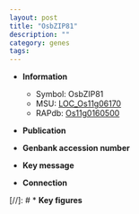 ```yaml
---
layout: post
title: "OsbZIP81"
description: ""
category: genes
tags: 
---
```


* **Information**  
    + Symbol: OsbZIP81  
    + MSU: [LOC_Os11g06170](http://rice.uga.edu/cgi-bin/ORF_infopage.cgi?orf=LOC_Os11g06170)  
    + RAPdb: [Os11g0160500](http://rapdb.dna.affrc.go.jp/viewer/gbrowse_details/irgsp1?name=Os11g0160500)  

* **Publication**  

* **Genbank accession number**  

* **Key message**  

* **Connection**  

[//]: # * **Key figures**  


